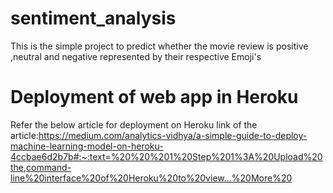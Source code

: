 # sentiment_analysis
This is the simple project to predict whether the movie review is positive ,neutral and negative represented by their respective Emoji's  
# Deployment of web app in Heroku
Refer the below article for deployment on Heroku
link of the article:https://medium.com/analytics-vidhya/a-simple-guide-to-deploy-machine-learning-model-on-heroku-4ccbae6d2b7b#:~:text=%20%20%201%20Step%201%3A%20Upload%20the,command-line%20interface%20of%20Heroku%20to%20view...%20More%20
